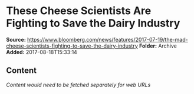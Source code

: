# These Cheese Scientists Are Fighting to Save the Dairy Industry

**Source:** https://www.bloomberg.com/news/features/2017-07-19/the-mad-cheese-scientists-fighting-to-save-the-dairy-industry
**Folder:** Archive
**Added:** 2017-08-18T15:33:14




## Content
*Content would need to be fetched separately for web URLs*
